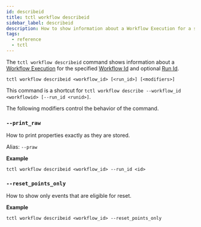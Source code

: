 ```yaml
---
id: describeid
title: tctl workflow describeid
sidebar_label: describeid
description: How to show information about a Workflow Execution for a specified Workflow Id and optional Run Id using tctl.
tags:
  - reference
  - tctl
---
```


The `tctl workflow describeid` command shows information about a [Workflow Execution](/docs/content/what-is-a-workflow-execution) for the specified [Workflow Id](/docs/content/what-is-a-workflow-id) and optional [Run Id](/docs/content/what-is-a-run-id).

`tctl workflow describeid <workflow_id> [<run_id>] [<modifiers>]`

This command is a shortcut for `tctl workflow describe --workflow_id <workflowid> [--run_id <runid>]`.

The following modifiers control the behavior of the command.

### `--print_raw`

How to print properties exactly as they are stored.

Alias: `--praw`

**Example**

```
tctl workflow describeid <workflow_id> --run_id <id>
```

### `--reset_points_only`

How to show only events that are eligible for reset.

**Example**

```
tctl workflow describeid <workflow_id> --reset_points_only
```
